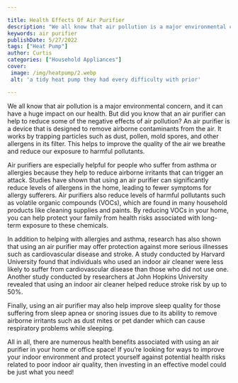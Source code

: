 ```yaml
---

title: Health Effects Of Air Purifier
description: "We all know that air pollution is a major environmental concern, and it can have a huge impact on our health. But did you know tha...get more detail"
keywords: air purifier
publishDate: 5/27/2022
tags: ["Heat Pump"]
author: Curtis
categories: ["Household Appliances"]
cover: 
 image: /img/heatpump/2.webp
 alt: 'a tidy heat pump they had every difficulty with prior'

---
```


We all know that air pollution is a major environmental concern, and it can have a huge impact on our health. But did you know that an air purifier can help to reduce some of the negative effects of air pollution? An air purifier is a device that is designed to remove airborne contaminants from the air. It works by trapping particles such as dust, pollen, mold spores, and other allergens in its filter. This helps to improve the quality of the air we breathe and reduce our exposure to harmful pollutants. 

Air purifiers are especially helpful for people who suffer from asthma or allergies because they help to reduce airborne irritants that can trigger an attack. Studies have shown that using an air purifier can significantly reduce levels of allergens in the home, leading to fewer symptoms for allergy sufferers. Air purifiers also reduce levels of harmful pollutants such as volatile organic compounds (VOCs), which are found in many household products like cleaning supplies and paints. By reducing VOCs in your home, you can help protect your family from health risks associated with long-term exposure to these chemicals. 

In addition to helping with allergies and asthma, research has also shown that using an air purifier may offer protection against more serious illnesses such as cardiovascular disease and stroke. A study conducted by Harvard University found that individuals who used an indoor air cleaner were less likely to suffer from cardiovascular disease than those who did not use one. Another study conducted by researchers at John Hopkins University revealed that using an indoor air cleaner helped reduce stroke risk by up to 50%. 

Finally, using an air purifier may also help improve sleep quality for those suffering from sleep apnea or snoring issues due to its ability to remove airborne irritants such as dust mites or pet dander which can cause respiratory problems while sleeping. 

All in all, there are numerous health benefits associated with using an air purifier in your home or office space! If you’re looking for ways to improve your indoor environment and protect yourself against potential health risks related to poor indoor air quality, then investing in an effective model could be just what you need!
